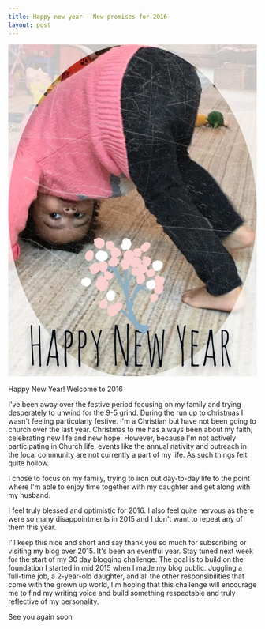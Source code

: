 ```yaml
---
title: Happy new year - New promises for 2016
layout: post
---
```


![happy new year 2016](/assets/posts/happy-new-year-2016.jpg)

Happy New Year! Welcome to 2016

I've been away over the festive period focusing on my family and trying desperately to unwind for the 9-5 grind. During the run up to christmas I wasn't feeling particularly festive. I'm a Christian but have not been going to church over the last year. Christmas to me has always been about my faith; celebrating new life and new hope. However, because I'm not actively participating in Church life, events like the annual nativity and outreach in the local community are not currently a part of my life. As such things felt quite hollow. <!--more-->

I chose to focus on my family, trying to iron out day-to-day life to the point where I'm able to enjoy time together with my daughter and get along with my husband.

I feel truly blessed and optimistic for 2016. I also feel quite nervous as there were so many disappointments in 2015 and I don't want to repeat any of them this year.

I'll keep this nice and short and say thank you so much for subscribing or visiting my blog over 2015. It's been an eventful year. Stay tuned next week for the start of my 30 day blogging challenge. The goal is to build on the foundation I started in mid 2015 when I made my blog public. Juggling a full-time job, a 2-year-old daughter, and all the other responsibilities that come with the grown up world, I'm hoping that this challenge will encourage me to find my writing voice and build something respectable and truly reflective of my personality.

See you again soon